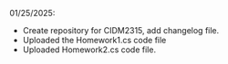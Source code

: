 01/25/2025: 
- Create repository for CIDM2315, add changelog file.
- Uploaded the Homework1.cs code file
- Uploaded Homework2.cs code file. 
